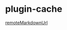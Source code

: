 # plugin-cache

[remoteMarkdownUrl](https://raw.githubusercontent.com/beautywe/plugin-cache/master/README.md)